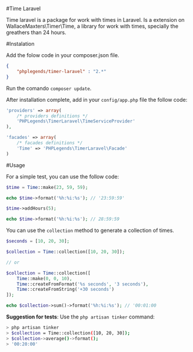 #Time Laravel


Time laravel is a package for work with times in Laravel. Is a extension on WallaceMaxters\Timer\Time, a library for work with times, specially the greathers than 24 hours.


#Instalation

Add the folow code in your composer.json file.

```json
{
    "phplegends/timer-laravel" : "2.*"
}
```

Run the comando `composer update`.


After installation complete, add in your `config/app.php` file the follow code:

```php
'providers' => array(
    /* providers definitions */
    'PHPLegends\TimerLaravel\TimeServiceProvider'
),

'facades' => array(
    /* facades definitions */
    'Time' => 'PHPLegends\TimerLaravel\Facade'
)
```

#Usage

For a simple test, you can use the follow code:

```php
$time = Time::make(23, 59, 59);

echo $time->format('%h:%i:%s'); // '23:59:59'

$time->addHours(5);

echo $time->format('%h:%i:%s'); // 28:59:59
```


You can use the `collection` method to generate a collection of times.


```php
$seconds = [10, 20, 30];

$collection = Time::collection([10, 20, 30]);

// or

$collection = Time::collection([
    Time::make(0, 0, 10),
    Time::createFromFormat('%s seconds', '3 seconds'),
    Time::createFromString('+30 seconds')
]);

echo $collection->sum()->format('%h:%i:%s'); // '00:01:00
```



**Suggestion for tests**: Use the `php artisan tinker` command:

```bash
> php artisan tinker
> $collection = Time::collection([10, 20, 30]);
> $collection->average()->format();
> '00:20:00'

```